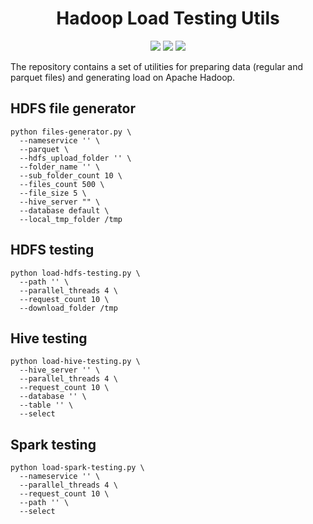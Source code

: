 <h1 align="center">Hadoop Load Testing Utils</h1>
<p align="center">
<img src="https://img.shields.io/github/last-commit/gavr-dev/hadoop-load-testing"/>
<a href="https://github.com/gavr-dev/hadoop-load-testing/tags" alt="Tag"><img src="https://img.shields.io/github/v/tag/gavr-dev/hadoop-load-testing"/></a>
<a href="https://github.com/gavr-dev/hadoop-load-testing/blob/main/LICENSE" alt="GPLv3 licensed"><img src="https://img.shields.io/badge/license-GPLv3-blue"/></a>
</p>

The repository contains a set of utilities for preparing data (regular and parquet files) and generating load on Apache Hadoop.

## HDFS file generator
```shell
python files-generator.py \
  --nameservice '' \
  --parquet \
  --hdfs_upload_folder '' \
  --folder_name '' \
  --sub_folder_count 10 \
  --files_count 500 \
  --file_size 5 \
  --hive_server "" \
  --database default \
  --local_tmp_folder /tmp
```

## HDFS testing
```shell
python load-hdfs-testing.py \
  --path '' \
  --parallel_threads 4 \
  --request_count 10 \
  --download_folder /tmp
```

## Hive testing
```shell
python load-hive-testing.py \
  --hive_server '' \
  --parallel_threads 4 \
  --request_count 10 \
  --database '' \
  --table '' \
  --select
```

## Spark testing
```shell
python load-spark-testing.py \
  --nameservice '' \
  --parallel_threads 4 \
  --request_count 10 \
  --path '' \
  --select
```